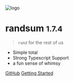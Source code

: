 ![logo](_media/icon.svg)

# randsum <small>1.7.4</small>

> `rand` for the rest of us

- Simple total
- Strong Typescript Support
- a fun sense of whimsy

[GitHub](https://github.com/alxjrvs/randsum/)
[Getting Started](#randsum)
